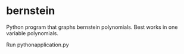 # bernstein

Python program that graphs bernstein polynomials. Best works in one variable polynomials.

Run pythonapplication.py
